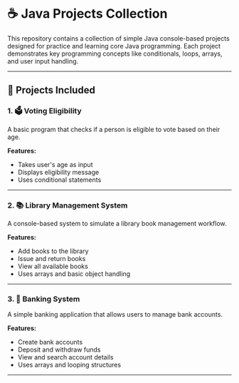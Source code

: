 # ☕ Java Projects Collection

This repository contains a collection of simple Java console-based projects designed for practice and learning core Java programming. 
Each project demonstrates key programming concepts like conditionals, loops, arrays, and user input handling.

---

## 📁 Projects Included

### 1. 🗳️ Voting Eligibility
A basic program that checks if a person is eligible to vote based on their age.

**Features:**
- Takes user's age as input
- Displays eligibility message
- Uses conditional statements

---

### 2. 📚 Library Management System
A console-based system to simulate a library book management workflow.

**Features:**
- Add books to the library
- Issue and return books
- View all available books
- Uses arrays and basic object handling

---

### 3. 🏦 Banking System
A simple banking application that allows users to manage bank accounts.

**Features:**
- Create bank accounts
- Deposit and withdraw funds
- View and search account details
- Uses arrays and looping structures

---


